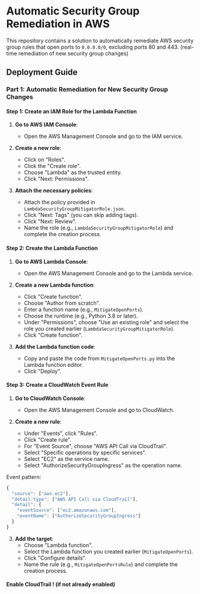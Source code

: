 # Automatic Security Group Remediation in AWS

This repository contains a solution to automatically remediate AWS security group rules that open ports to `0.0.0.0/0`, excluding ports 80 and 443. (real-time remediation of new security group changes)


## Deployment Guide

### Part 1: Automatic Remediation for New Security Group Changes

#### Step 1: Create an IAM Role for the Lambda Function

1. **Go to AWS IAM Console**:
   - Open the AWS Management Console and go to the IAM service.
   
2. **Create a new role**:
   - Click on "Roles".
   - Click the "Create role".
   - Choose "Lambda" as the trusted entity.
   - Click "Next: Permissions".

3. **Attach the necessary policies**:
   - Attach the policy provided in `LambdaSecurityGroupMitigatorRole.json`.
   - Click "Next: Tags" (you can skip adding tags).
   - Click "Next: Review".
   - Name the role (e.g., `LambdaSecurityGroupMitigatorRole`) and complete the creation process.

#### Step 2: Create the Lambda Function

1. **Go to AWS Lambda Console**:
   - Open the AWS Management Console and go to the Lambda service.

2. **Create a new Lambda function**:
   - Click "Create function".
   - Choose "Author from scratch".
   - Enter a function name (e.g., `MitigateOpenPorts`).
   - Choose the runtime (e.g., Python 3.8 or later).
   - Under "Permissions", choose "Use an existing role" and select the role you created earlier (`LambdaSecurityGroupMitigatorRole`).
   - Click "Create function".

3. **Add the Lambda function code**:
   - Copy and paste the code from `MitigateOpenPorts.py` into the Lambda function editor.
   - Click "Deploy".

#### Step 3: Create a CloudWatch Event Rule

1. **Go to CloudWatch Console**:
   - Open the AWS Management Console and go to CloudWatch.

2. **Create a new rule**:
   - Under "Events", click "Rules".
   - Click "Create rule".
   - For "Event Source", choose "AWS API Call via CloudTrail".
   - Select "Specific operations by specific services".
   - Select "EC2" as the service name.
   - Select "AuthorizeSecurityGroupIngress" as the operation name.
    
Event pattern:
```javascript
{
  "source": ["aws.ec2"],
  "detail-type": ["AWS API Call via CloudTrail"],
  "detail": {
    "eventSource": ["ec2.amazonaws.com"],
    "eventName": ["AuthorizeSecurityGroupIngress"]
  }
}
```


3. **Add the target**:
   - Choose "Lambda function".
   - Select the Lambda function you created earlier (`MitigateOpenPorts`).
   - Click "Configure details".
   - Name the rule (e.g., `MitigateOpenPortsRule`) and complete the creation process.

#### Enable CloudTrail ! (if not already enabled)
